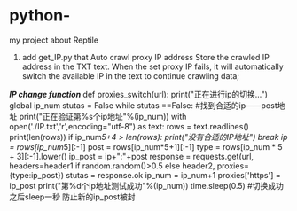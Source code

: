 # python-
my project about Reptile

1. add get_IP.py that Auto crawl proxy IP address
Store the crawled IP address in the TXT text. When the set proxy IP fails, it will automatically switch the available IP in the text to continue crawling data;

*****IP change function*****
def proxies_switch(url):
    print("正在进行ip的切换...")
    global ip_num
    stutas = False
    while stutas ==False: #找到合适的ip——post地址
        print("正在验证第%s个ip地址"%(ip_num))
        with open('./IP.txt','r',encoding="utf-8") as text:
            rows = text.readlines()
        print(len(rows))
        if ip_num*5+4 > len(rows):
            print("没有合适的IP地址")
            break
        ip = rows[ip_num*5][:-1]
        post = rows[ip_num*5+1][:-1]
        type = rows[ip_num * 5 + 3][:-1].lower()
        ip_post = ip+":"+post
        response = requests.get(url, headers=header1 if random.random()>0.5 else header2, proxies={type:ip_post})
        stutas = response.ok
        ip_num = ip_num+1
    proxies['https'] = ip_post
    print("第%d个ip地址测试成功"%(ip_num))
    time.sleep(0.5) #切换成功之后sleep一秒 防止新的ip_post被封
